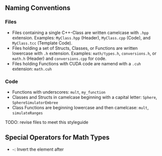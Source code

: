

## Naming Conventions

### Files
- Files containing a single C++-Class are written camelcase with `.hpp` extension. Examples: `MyClass.hpp` (Header), `MyClass.cpp` (Code), and `MyClass.tcc` (Template Code).
- Files holding a set of Structs, Classes, or Functions are written lowercase with `.h` extension. Examples: `math/types.h`, `conversions.h`, or `math.h` (Header) and `conversions.cpp` for code.
- Files holding Functions with CUDA code are namend with a `.cuh` extension: `math.cuh`

### Code
- Functions with underscores: `mult`, `my_function` 
- Classes and Structs in camelcase beginning with a capital letter: `Sphere`, `SphereSimulatorEmbree`
- Class Functions are beginning lowercase and then camelcase: `mult`, `simulateRanges`

TODO: revise files to meet this styleguide



## Special Operators for Math Types

- `~`: Invert the element after
